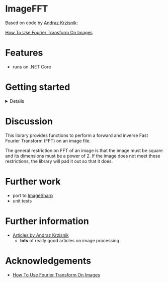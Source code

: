 # ImageFFT
Based on code by [Andraz Krzisnik](https://www.linkedin.com/in/andraz-krzisnik-517146128/):

[How To Use Fourier Transform On Images](https://epochabuse.com/fourier-transform/)

# Features

* runs on .NET Core

# Getting started

<details>

```bash
git clone https://github.com/TrevorDArcyEvans/ImageFFT.git
cd ImageFFT/
dotnet restore
dotnet build
```

</details>

# Discussion
This library provides functions to perform a forward and inverse Fast Fourier
Transform (FFT) on an image file.

The general restriction on FFT of an image is that the image must be square
and its dimensions must be a power of 2.  If the image does not meet these
restrictions, the library will pad it out so that it does.

# Further work
* port to [ImageSharp](https://github.com/SixLabors/ImageSharp)
* unit tests 

# Further information
* [Articles by Andraz Krzisnik](https://epochabuse.com/author/andrson311/)
  * **lots** of really good articles on image processing 

# Acknowledgements
* [How To Use Fourier Transform On Images](https://epochabuse.com/fourier-transform/)

